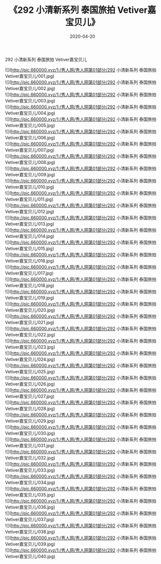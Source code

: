 ﻿---
layout: post
title:  《292 小清新系列 泰国旅拍 Vetiver嘉宝贝儿》
date:   2020-04-20
img: http://pic.660000.xyz/1:/秀人网/秀人网第01部分/292 小清新系列 泰国旅拍 Vetiver嘉宝贝儿/000.jpg
categories: [美女, 清纯, 唯美]
---

292 小清新系列 泰国旅拍 Vetiver嘉宝贝儿

  ![](http://pic.660000.xyz/1:/秀人网/秀人网第01部分/292 小清新系列 泰国旅拍 Vetiver嘉宝贝儿/001.jpg) <br> ![](http://pic.660000.xyz/1:/秀人网/秀人网第01部分/292 小清新系列 泰国旅拍 Vetiver嘉宝贝儿/002.jpg) <br> ![](http://pic.660000.xyz/1:/秀人网/秀人网第01部分/292 小清新系列 泰国旅拍 Vetiver嘉宝贝儿/003.jpg) <br> ![](http://pic.660000.xyz/1:/秀人网/秀人网第01部分/292 小清新系列 泰国旅拍 Vetiver嘉宝贝儿/004.jpg) <br> ![](http://pic.660000.xyz/1:/秀人网/秀人网第01部分/292 小清新系列 泰国旅拍 Vetiver嘉宝贝儿/005.jpg) <br> ![](http://pic.660000.xyz/1:/秀人网/秀人网第01部分/292 小清新系列 泰国旅拍 Vetiver嘉宝贝儿/006.jpg) <br> ![](http://pic.660000.xyz/1:/秀人网/秀人网第01部分/292 小清新系列 泰国旅拍 Vetiver嘉宝贝儿/007.jpg) <br> ![](http://pic.660000.xyz/1:/秀人网/秀人网第01部分/292 小清新系列 泰国旅拍 Vetiver嘉宝贝儿/008.jpg) <br> ![](http://pic.660000.xyz/1:/秀人网/秀人网第01部分/292 小清新系列 泰国旅拍 Vetiver嘉宝贝儿/009.jpg) <br> ![](http://pic.660000.xyz/1:/秀人网/秀人网第01部分/292 小清新系列 泰国旅拍 Vetiver嘉宝贝儿/010.jpg) <br> ![](http://pic.660000.xyz/1:/秀人网/秀人网第01部分/292 小清新系列 泰国旅拍 Vetiver嘉宝贝儿/011.jpg) <br> ![](http://pic.660000.xyz/1:/秀人网/秀人网第01部分/292 小清新系列 泰国旅拍 Vetiver嘉宝贝儿/012.jpg) <br> ![](http://pic.660000.xyz/1:/秀人网/秀人网第01部分/292 小清新系列 泰国旅拍 Vetiver嘉宝贝儿/013.jpg) <br> ![](http://pic.660000.xyz/1:/秀人网/秀人网第01部分/292 小清新系列 泰国旅拍 Vetiver嘉宝贝儿/014.jpg) <br> ![](http://pic.660000.xyz/1:/秀人网/秀人网第01部分/292 小清新系列 泰国旅拍 Vetiver嘉宝贝儿/015.jpg) <br> ![](http://pic.660000.xyz/1:/秀人网/秀人网第01部分/292 小清新系列 泰国旅拍 Vetiver嘉宝贝儿/016.jpg) <br> ![](http://pic.660000.xyz/1:/秀人网/秀人网第01部分/292 小清新系列 泰国旅拍 Vetiver嘉宝贝儿/017.jpg) <br> ![](http://pic.660000.xyz/1:/秀人网/秀人网第01部分/292 小清新系列 泰国旅拍 Vetiver嘉宝贝儿/018.jpg) <br> ![](http://pic.660000.xyz/1:/秀人网/秀人网第01部分/292 小清新系列 泰国旅拍 Vetiver嘉宝贝儿/019.jpg) <br> ![](http://pic.660000.xyz/1:/秀人网/秀人网第01部分/292 小清新系列 泰国旅拍 Vetiver嘉宝贝儿/020.jpg) <br> ![](http://pic.660000.xyz/1:/秀人网/秀人网第01部分/292 小清新系列 泰国旅拍 Vetiver嘉宝贝儿/021.jpg) <br> ![](http://pic.660000.xyz/1:/秀人网/秀人网第01部分/292 小清新系列 泰国旅拍 Vetiver嘉宝贝儿/022.jpg) <br> ![](http://pic.660000.xyz/1:/秀人网/秀人网第01部分/292 小清新系列 泰国旅拍 Vetiver嘉宝贝儿/023.jpg) <br> ![](http://pic.660000.xyz/1:/秀人网/秀人网第01部分/292 小清新系列 泰国旅拍 Vetiver嘉宝贝儿/024.jpg) <br> ![](http://pic.660000.xyz/1:/秀人网/秀人网第01部分/292 小清新系列 泰国旅拍 Vetiver嘉宝贝儿/025.jpg) <br> ![](http://pic.660000.xyz/1:/秀人网/秀人网第01部分/292 小清新系列 泰国旅拍 Vetiver嘉宝贝儿/026.jpg) <br> ![](http://pic.660000.xyz/1:/秀人网/秀人网第01部分/292 小清新系列 泰国旅拍 Vetiver嘉宝贝儿/027.jpg) <br> ![](http://pic.660000.xyz/1:/秀人网/秀人网第01部分/292 小清新系列 泰国旅拍 Vetiver嘉宝贝儿/028.jpg) <br> ![](http://pic.660000.xyz/1:/秀人网/秀人网第01部分/292 小清新系列 泰国旅拍 Vetiver嘉宝贝儿/029.jpg) <br> ![](http://pic.660000.xyz/1:/秀人网/秀人网第01部分/292 小清新系列 泰国旅拍 Vetiver嘉宝贝儿/030.jpg) <br> ![](http://pic.660000.xyz/1:/秀人网/秀人网第01部分/292 小清新系列 泰国旅拍 Vetiver嘉宝贝儿/031.jpg) <br> ![](http://pic.660000.xyz/1:/秀人网/秀人网第01部分/292 小清新系列 泰国旅拍 Vetiver嘉宝贝儿/032.jpg) <br> ![](http://pic.660000.xyz/1:/秀人网/秀人网第01部分/292 小清新系列 泰国旅拍 Vetiver嘉宝贝儿/033.jpg) <br> ![](http://pic.660000.xyz/1:/秀人网/秀人网第01部分/292 小清新系列 泰国旅拍 Vetiver嘉宝贝儿/034.jpg) <br> ![](http://pic.660000.xyz/1:/秀人网/秀人网第01部分/292 小清新系列 泰国旅拍 Vetiver嘉宝贝儿/035.jpg) <br> ![](http://pic.660000.xyz/1:/秀人网/秀人网第01部分/292 小清新系列 泰国旅拍 Vetiver嘉宝贝儿/036.jpg) <br> ![](http://pic.660000.xyz/1:/秀人网/秀人网第01部分/292 小清新系列 泰国旅拍 Vetiver嘉宝贝儿/037.jpg) <br> ![](http://pic.660000.xyz/1:/秀人网/秀人网第01部分/292 小清新系列 泰国旅拍 Vetiver嘉宝贝儿/038.jpg) <br> ![](http://pic.660000.xyz/1:/秀人网/秀人网第01部分/292 小清新系列 泰国旅拍 Vetiver嘉宝贝儿/039.jpg) <br> ![](http://pic.660000.xyz/1:/秀人网/秀人网第01部分/292 小清新系列 泰国旅拍 Vetiver嘉宝贝儿/040.jpg) <br>